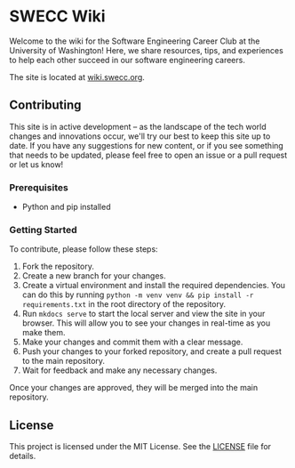 # SWECC Wiki

Welcome to the wiki for the Software Engineering Career Club at the University of Washington!
Here, we share resources, tips, and experiences to help each other succeed in our software engineering careers.

The site is located at [wiki.swecc.org](https://wiki.swecc.org).

## Contributing

This site is in active development – as the landscape of the tech world changes and innovations occur, we'll try our best to keep this site up to date. If you have any suggestions for new content, or if you see something that needs to be updated, please feel free to open an issue or a pull request or let us know!

### Prerequisites

- Python and pip installed

### Getting Started

To contribute, please follow these steps:

1. Fork the repository.
2. Create a new branch for your changes.
3. Create a virtual environment and install the required dependencies. You can do this by running `python -m venv venv && pip install -r requirements.txt` in the root directory of the repository.
4. Run `mkdocs serve` to start the local server and view the site in your browser. This will allow you to see your changes in real-time as you make them.
5. Make your changes and commit them with a clear message.
6. Push your changes to your forked repository, and create a pull request to the main repository.
7. Wait for feedback and make any necessary changes.

Once your changes are approved, they will be merged into the main repository.

## License

This project is licensed under the MIT License. See the [LICENSE](LICENSE) file for details.
